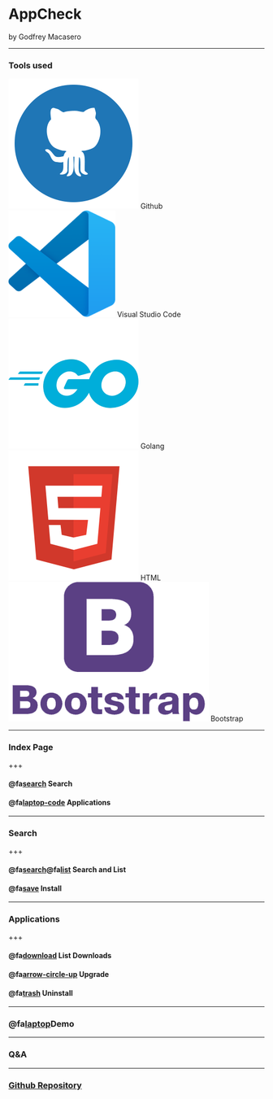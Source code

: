 # AppCheck

by Godfrey Macasero

---

### Tools used

![Image](assets/githubblue.png) Github
![Image](assets/vscode.png) Visual Studio Code
![Image](assets/goblue.png) Golang
![Image](assets/htmllogo.png) HTML
![Image](assets/bootstraplogo.png) Bootstrap

---
### Index Page

+++
#### @fa[search]() Search
#### @fa[laptop-code]() Applications

---
### Search

+++
#### @fa[search]()@fa[list]() Search and List
#### @fa[save]() Install
---
### Applications

+++
#### @fa[download]() List Downloads
#### @fa[arrow-circle-up]() Upgrade
#### @fa[trash]() Uninstall

---
### @fa[laptop]()Demo

---
### Q&A

---
### [Github Repository](https://github.com/gmac220/project1)